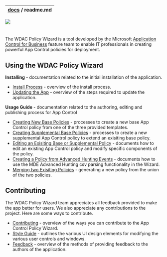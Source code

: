 | [docs](.) / readme.md |
|:---|

![](imgs/header-logo.PNG)
#


The WDAC Policy Wizard is a tool developed by the Microsoft [Application Control for Business](https://learn.microsoft.com/windows/security/application-security/application-control/app-control-for-business/appcontrol) feature team to enable IT professionals in creating powerful App Control policies for deployment. 


## Using the WDAC Policy Wizard 

**Installing** - documentation related to the initial installation of the application. 

* [Install Process](getting-started/install-process.md) - overview of the install process. 
* [Updating the App](getting-started/update-process.md) - overview of the steps required to update the application.

**Usage Guide** - documentation related to the authoring, editing and publishing process for App Control 

* [Creating New Base Policies](using/base-policy.md) - processes to create a new base App Control policy from one of the three provided templates. 
* [Creating Supplemental Base Policies](using/supplemental-policy.md) - processes to create a new supplemental App Control policy to extend an exisiting 
base policy. 
* [Editing an Exisiting Base or Supplemental Policy](using/edit-policy.md) - documents how to edit an existing App Control policy and modify specific components of the policy. 
* [Creating a Policy from Advanced Hunting Events](using/advanced-hunting.md) - documents how to use the MDE Advanced Hunting csv parsing functionality in the Wizard.
* [Merging two Exisiting Policies](using/merge-policy.md) - generating a new policy from the union of the two policies. 

## Contributing

The WDAC Policy Wizard team appreciates all feedback provided to make the app better for users. We also appreciate any contributions to the project. 
Here are some ways to contribute. 

* [Contributing](contributing/contributing.md) - overview of the ways you can contribute to the App Control Policy Wizard. 
* [Style Guide](contributing/style-guide.md) - outlines the various UI design elements for modifying the various user controls and windows. 
* [Feedback](contributing/feedback.md) - overview of the methods of providing feedback to the authors of the application. 
